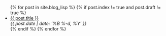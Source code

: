 <ul>
{% for post in site.blog_lisp %}
{% if post.index != true and post.draft != true %}
    <li class="post-item">
        <a class="post-title" href="{{ post.url }}"><span>{{ post.title }}</span></a>
        <div class="post-date"><i>{{ post.date | date: '%B %-d, %Y' }}</i></div>
        <!-- <div><i>{{ post.content | number_of_words | divided_by: 100 }} minute read</i></div> -->
    </li>
{% endif %}
{% endfor %}
</ul>
